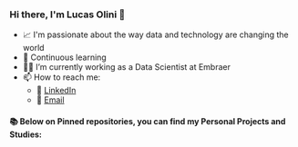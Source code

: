 ### Hi there, I'm Lucas Olini 👋

- :chart_with_upwards_trend: I'm passionate about the way data and technology are changing the world
- :open_book: Continuous learning
- :man_technologist: I’m currently working as a Data Scientist at Embraer
- 📫 How to reach me:
  - :briefcase: [LinkedIn](https://www.linkedin.com/in/lucasolini/)
  - :incoming_envelope: [Email](mailto:lucasolini96@gmail.com)

#### 📚 Below on Pinned repositories, you can find my Personal Projects and Studies:
